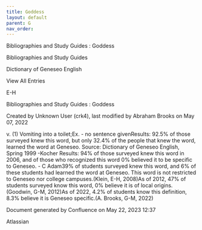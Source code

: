 ```yaml
---
title: Goddess
layout: default
parent: G
nav_order:
---
```


Bibliographies and Study Guides : Goddess

Bibliographies and Study Guides

Dictionary of Geneseo English

View All Entries

E-H

Bibliographies and Study Guides : Goddess

Created by  Unknown User (crk4), last modified by  Abraham Brooks on May 07, 2022

v. (1) Vomiting into a toilet;Ex. - no sentence givenResults: 92.5% of those surveyed knew this word, but only 32.4% of the people that knew the word, learned the word at Geneseo. Source: Dictionary of Geneseo English, Spring 1999 -Kocher Results: 94% of those surveyed knew this word in 2006, and of those who recognized this word 0% believed it to be specific to Geneseo. - C Adam39% of students surveyed knew this word, and 6% of these students had learned the word at Geneseo. This word is not restricted to Geneseo nor college campuses.(Klein, E-H, 2008)As of 2012, 47% of students surveyed know this word, 0% believe it is of local origins.(Goodwin, G-M, 2012)As of 2022, 4.2% of students know this definition, 8.3% believe it is Geneseo specific.(A. Brooks, G-M, 2022)

Document generated by Confluence on May 22, 2023 12:37

Atlassian
